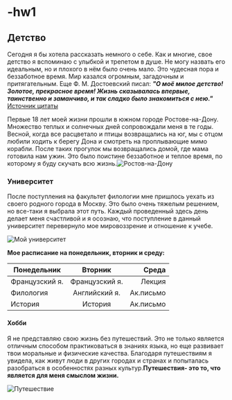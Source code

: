 # -hw1 
##  Детство
Сегодня я бы хотела рассказать немного о себе. Как и многие, свое детство я вспоминаю с улыбкой и трепетом в душе. Не могу назвать его идеальным, но и плохого в нём было очень мало. Это чудесная пора и беззаботное время. Мир казался огромным, загадочным и притягательным. Еще Ф. М. Достоевский писал: ***"О моё милое детство! Золотое, прекрасное время! Жизнь сказывалась впервые, таинственно и заманчиво, и так сладко было знакомиться с нею."*** [Источник цитаты](http://ilibrary.ru/text/64/p.1/index.html)

Первые 18 лет моей жизни прошли в южном городе Ростове-на-Дону. Множество теплых и солнечных дней сопровождали меня в те годы. Весной, когда все расцветало и птицы возвращались на юг, мы с отцом любили ходить к берегу Дона и смотреть на проплывающие мимо корабли. После таких прогулок мы возвращались домой, где мама готовила нам ужин. Это было поистине беззаботное и теплое время, по которому я буду скучать всю жизнь.![Ростов-на-Дону](http://www.vse-strani-mira.ru/images/stories/picture/pari2/66666666666666666281217.jpg)
###  Университет 
После поступления на факультет филологии мне пришлось уехать из своего родного города в Москву. Это было очень тяжелым решением, но все-таки я выбрала этот путь. Каждый проведенный здесь день делает меня счастливой и я осознаю, что поступление в данный университет перевернуло мое мировоззрение и отношение к учебе.

![Мой университет](https://www.hse.ru/mirror/pubs/share/208054074) 

**Мое расписание на понедельник, вторник и среду:**

| Понедельник    | Вторник        | Среда     | 
| -------------- |:--------------:| ---------:|
| Французский я. | Французский я. | Лекция    |
| Филология      | Английский я.  | Ак.письмо |  
| История        | История        | Ак.письмо |  

####  Хобби 
Я не представляю свою жизнь без путешествий. Это не только является отличным способом практиковаться в знаниях языка, но еще развивает твои моральные и физические качества. Благодаря путешествиям я увидела, как живут люди в других городах и странах и попыталась разобраться в особенностях разных культур.**Путешествия- это то, что является для меня смыслом жизни.**

![Путешествие](https://images3.content-hci.com/commimg/myhotcourses/blog/post/myhc_46185.jpg)
